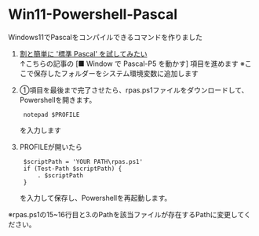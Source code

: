 # Win11-Powershell-Pascal
Windows11でPascalをコンパイルできるコマンドを作りました

1. [割と簡単に '標準 Pascal' を試してみたい](https://qiita.com/ht_deko/items/41e95154e8da2f901698#-window-%E3%81%A7-pascal-p5-%E3%82%92%E5%8B%95%E3%81%8B%E3%81%99)  
	↑こちらの記事の [■ Window で Pascal-P5 を動かす] 項目を進めます
	※ここで保存したフォルダーをシステム環境変数に追加します

3. ①項目を最後まで完了させたら、rpas.ps1ファイルをダウンロードして、Powershellを開きます。

		notepad $PROFILE

	を入力します

4. PROFILEが開いたら

		$scriptPath = 'YOUR PATH\rpas.ps1'
		if (Test-Path $scriptPath) {
    		. $scriptPath
		}

	を入力して保存し、Powershellを再起動します。

※rpas.ps1の15~16行目と3.のPathを該当ファイルが存在するPathに変更してください。
